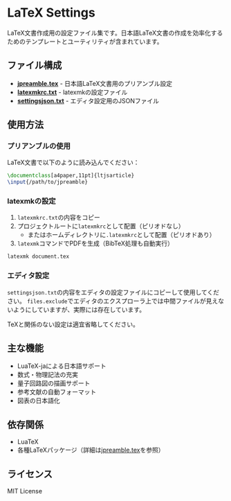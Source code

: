 # LaTeX Settings

LaTeX文書作成用の設定ファイル集です。日本語LaTeX文書の作成を効率化するためのテンプレートとユーティリティが含まれています。

## ファイル構成

- **[jpreamble.tex](jpreamble.tex)** - 日本語LaTeX文書用のプリアンブル設定
- **[latexmkrc.txt](latexmkrc.txt)** - latexmkの設定ファイル
- **[settingsjson.txt](settingsjson.txt)** - エディタ設定用のJSONファイル

## 使用方法

### プリアンブルの使用

LaTeX文書で以下のように読み込んでください：

```latex
\documentclass[a4paper,11pt]{ltjsarticle}
\input{/path/to/jpreamble}
```

### latexmkの設定

1. `latexmkrc.txt`の内容をコピー
2. プロジェクトルートに`latexmkrc`として配置（ピリオドなし）
   - またはホームディレクトリに`.latexmkrc`として配置（ピリオドあり）
3. `latexmk`コマンドでPDFを生成（BibTeX処理も自動実行）

```bash
latexmk document.tex
```

### エディタ設定

`settingsjson.txt`の内容をエディタの設定ファイルにコピーして使用してください。
`files.exclude`でエディタのエクスプローラ上では中間ファイルが見えないようにしていますが、実際には存在しています。

TeXと関係のない設定は適宜省略してください。

## 主な機能

- LuaTeX-jaによる日本語サポート
- 数式・物理記法の充実
- 量子回路図の描画サポート
- 参考文献の自動フォーマット
- 図表の日本語化

## 依存関係

- LuaTeX
- 各種LaTeXパッケージ（詳細は[jpreamble.tex](jpreamble.tex)を参照）

## ライセンス

MIT License